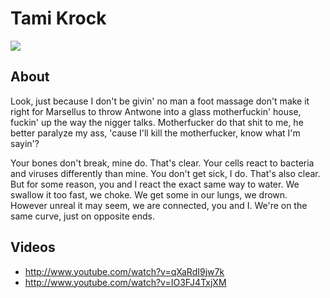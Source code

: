 # Tami Krock

<img src="http://talkingwithtami.com/wp-content/uploads/2012/02/Tami-106.jpg" />

## About
Look, just because I don't be givin' no man a foot massage don't make it right for Marsellus to throw Antwone into a glass motherfuckin' house, fuckin' up the way the nigger talks. Motherfucker do that shit to me, he better paralyze my ass, 'cause I'll kill the motherfucker, know what I'm sayin'?

Your bones don't break, mine do. That's clear. Your cells react to bacteria and viruses differently than mine. You don't get sick, I do. That's also clear. But for some reason, you and I react the exact same way to water. We swallow it too fast, we choke. We get some in our lungs, we drown. However unreal it may seem, we are connected, you and I. We're on the same curve, just on opposite ends.

## Videos
* http://www.youtube.com/watch?v=qXaRdI9jw7k
* http://www.youtube.com/watch?v=IO3FJ4TxjXM